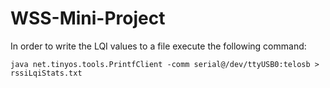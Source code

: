 # WSS-Mini-Project

In order to write the LQI values to a file execute the following command:

```java net.tinyos.tools.PrintfClient -comm serial@/dev/ttyUSB0:telosb > rssiLqiStats.txt```
